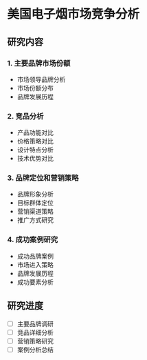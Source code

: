 # 美国电子烟市场竞争分析

## 研究内容
### 1. 主要品牌市场份额
- 市场领导品牌分析
- 市场份额分布
- 品牌发展历程

### 2. 竞品分析
- 产品功能对比
- 价格策略对比
- 设计特点分析
- 技术优势对比

### 3. 品牌定位和营销策略
- 品牌形象分析
- 目标群体定位
- 营销渠道策略
- 推广方式研究

### 4. 成功案例研究
- 成功品牌案例
- 市场进入策略
- 品牌发展历程
- 成功要素分析

## 研究进度
- [ ] 主要品牌调研
- [ ] 竞品详细分析
- [ ] 营销策略研究
- [ ] 案例分析总结 